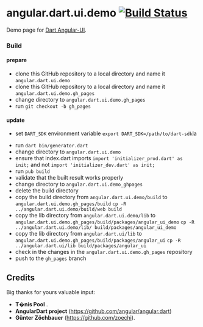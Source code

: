 angular.dart.ui.demo [![Build Status](https://drone.io/github.com/akserg/angular.dart.ui.demo/status.png)](https://drone.io/github.com/akserg/angular.dart.ui.demo/latest)
====================

Demo page for [Dart Angular-UI](http://akserg.github.io/angular.dart.ui.demo/build/index.html).

### Build

#### prepare

- clone this GitHub repository to a local directory and name it `angular.dart.ui.demo`
- clone this GitHub repository to a local directory and name it `angular.dart.ui.demo.gh_pages`
- change directory to `angular.dart.ui.demo.gh_pages`
- run `git checkout -b gh_pages`

#### update

- set `DART_SDK` environment variable `export DART_SDK=/path/to/dart-sdk`la 
<!-- - change  directory to `angular.dart.ui.demo/bin` -->
- run `dart bin/generator.dart`
- change directory to `angular.dart.ui.demo`
- ensure that index.dart imports `import 'initializer_prod.dart' as init;` and not `import 'initializer_dev.dart' as init;`
- run `pub build`
- validate that the built result works properly
- change directory to `angular.dart.ui.demo_ghpages`
- delete the build directory
- copy the build directory from `angular.dart.ui.demo/build` to `angular.dart.ui.demo.gh_pages/build`
`cp -R ../angular.dart.ui.demo/build/web build`
- copy the lib directory from `angular.dart.ui.demo/lib` to `angular.dart.ui.demo.gh_pages/build/packages/angular_ui_demo`
`cp -R ../angular.dart.ui.demo/lib/ build/packages/angular_ui_demo`
- copy the lib directory from `angular.dart.ui/lib` to `angular.dart.ui.demo.gh_pages/build/packages/angular_ui`
`cp -R ../angular.dart.ui/lib build/packages/angular_ui`
- check in the changes in the `angular.dart.ui.demo.gh_pages` repository
- push to the `gh_pages` branch

## Credits
Big thanks for yours valuable input:
- **T�nis Pool** [](https://github.com/poolik).
- **AngularDart project** (https://github.com/angular/angular.dart)
- **Günter Zöchbauer** (https://github.com/zoechi).

